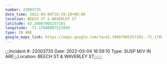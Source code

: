 ```yaml
---
number: 22003735
date_time: 2022-03-04T16:59:10+00:00
location: BEECH ST & WAVERLEY ST
latitude: 42.39087005257181
longitude: -71.17880987523999
type: IN ARE
google_maps_link: https://maps.google.com/?q=42.39087005257181,-71.17880987523999
---
```


;;;Incident #: 22003735  Date: 2022-03-04 16:59:10   Type: SUSP M/V IN ARE;;;Location: BEECH ST & WAVERLEY ST;;;;;;

